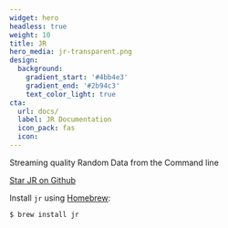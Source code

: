 ```yaml
---
widget: hero
headless: true
weight: 10
title: JR
hero_media: jr-transparent.png
design:
  background:
    gradient_start: '#4bb4e3'
    gradient_end: '#2b94c3'
    text_color_light: true
cta:
  url: docs/
  label: JR Documentation
  icon_pack: fas
  icon:
---
```

Streaming quality Random Data from the Command line

<a class="github-button" href="https://github.com/ugol/jr" data-icon="octicon-star" data-size="large" data-show-count="true" aria-label="Star JR">Star JR on Github</a><br>
<script async defer src="https://buttons.github.io/buttons.js"></script>

Install `jr` using [Homebrew](https://formulae.brew.sh/formula/jr):

```bash
$ brew install jr
```
